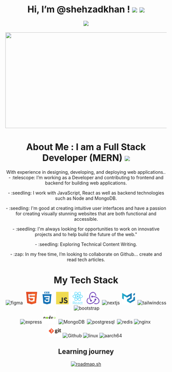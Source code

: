 <h1 align="center">
  Hi, I’m @shehzadkhan !
  <img
    src="https://media.giphy.com/media/yWnfMrmiqLQuZtFkt8/giphy.gif"
    width="30px"
  />
  <img
    src="https://media.giphy.com/media/hvRJCLFzcasrR4ia7z/giphy.gif"
    width="30px"
  />
</h1>
<div id="header" align="center">
  <img
    src="https://media.giphy.com/media/E6EnvXLzCwnhV58V9l/giphy.gif"
    width="100"
  />
</div>


<div align="center">
  <img
    src="https://komarev.com/ghpvc/?username=your-mskDev0092&style=flat-square&color=blue"
    alt=""
  />
</div>
<div align="center">
  <img
    src="https://media.giphy.com/media/dWesBcTLavkZuG35MI/giphy.gif"
    width="600"
    height="300"
  />
</div>



<div align="center" margin="5px">
<h1>
About Me : I am a Full Stack Developer (MERN)
<img
  src="https://media.giphy.com/media/WUlplcMpOCEmTGBtBW/giphy.gif"
  width="30"
/>
</h1>
<p>
With experience in designing, developing, and deploying web
applications.. 
- :telescope: I’m working as a Developer and
contributing to frontend and backend for building web applications. 
</p>
<p>
- :seedling: I work with JavaScript, React as well as backend technologies such as Node and MongoDB.
</p>
<p>
- :seedling: I'm good at creating intuitive user interfaces and have a passion
for creating visually stunning websites that are both functional and
accessible.
</p>
<p>
- :seedling: I'm always looking for opportunities to work on innovative projects
and to help build the future of the web." 
</p>
<p>
- :seedling: Exploring Technical Content Writing. 
</p>
<p>
- :zap: In my free time, I’m looking to collaborate on Github... create and read tech articles. 
</p>
</div>
<div align="center" margin="5px">
<h1>
My Tech Stack
</h1>
<div align="center" margin="5px">
  <img
    src="https://cdn.jsdelivr.net/gh/devicons/devicon/icons/figma/figma-original.svg"
    title="figma"
    alt="figma"
    width="40"
    height="40"
  />&nbsp;
  <img
    src="https://github.com/devicons/devicon/blob/master/icons/html5/html5-original.svg"
    title="HTML5"
    alt="HTML"
    width="40"
    height="40"
  />&nbsp;
  <img
    src="https://github.com/devicons/devicon/blob/master/icons/css3/css3-plain-wordmark.svg"
    title="CSS3"
    alt="CSS"
    width="40"
    height="40"
  />&nbsp;
  <img
    src="https://github.com/devicons/devicon/blob/master/icons/javascript/javascript-original.svg"
    title="JavaScript"
    alt="JavaScript"
    width="40"
    height="40"
  />&nbsp;
  <img
    src="https://github.com/devicons/devicon/blob/master/icons/react/react-original-wordmark.svg"
    title="React"
    alt="React"
    width="40"
    height="40"
  />&nbsp;
  <img
    src="https://github.com/devicons/devicon/blob/master/icons/redux/redux-original.svg"
    title="Redux"
    alt="Redux "
    width="40"
    height="40"
  />&nbsp;
  <img
    src="https://cdn.jsdelivr.net/gh/devicons/devicon/icons/nextjs/nextjs-original.svg"
    title="nextjs"
    alt="nextjs "
    width="40"
    height="40"
  />&nbsp;
  <img
    src="https://github.com/devicons/devicon/blob/master/icons/materialui/materialui-original.svg"
    title="Material UI"
    alt="Material UI"
    width="40"
    height="40"
  />&nbsp;
  <img
    src="https://cdn.jsdelivr.net/gh/devicons/devicon/icons/tailwindcss/tailwindcss-original-wordmark.svg"
    title="tailwindcss"
    alt="tailwindcss"
    width="40"
    height="40"
  />&nbsp;
  <img
    src="https://cdn.jsdelivr.net/gh/devicons/devicon/icons/bootstrap/bootstrap-original.svg"
    title="bootstrap"
    alt="bootstrap"
    width="40"
    height="40"
  />&nbsp;
</div>

<div align="center" margin="5px">
  <img
    src="https://cdn.jsdelivr.net/gh/devicons/devicon/icons/express/express-original.svg"
    title="express"
    alt="express"
    width="40"
    height="40"
  />
  <img
    src="https://github.com/devicons/devicon/blob/master/icons/nodejs/nodejs-original-wordmark.svg"
    title="NodeJS"
    alt="NodeJS"
    width="40"
    height="40"
  />&nbsp;
  <img
    src="https://cdn.jsdelivr.net/gh/devicons/devicon/icons/mongodb/mongodb-original.svg"
    title="MongoDB"
    alt="MongoDB"
    width="40"
    height="40"
  />&nbsp;
  <img
    src="https://cdn.jsdelivr.net/gh/devicons/devicon/icons/postgresql/postgresql-original.svg"
    title="postgresql"
    alt="postgresql"
    width="40"
    height="40"
  />&nbsp;
  <img
    src="https://cdn.jsdelivr.net/gh/devicons/devicon/icons/redis/redis-original.svg"
    title="redis"
    alt="redis"
    width="40"
    height="40"
  />&nbsp;<img
    src="https://cdn.jsdelivr.net/gh/devicons/devicon/icons/nginx/nginx-original.svg"
    title="nginx"
    alt="nginx"
    width="40"
    height="40"
  />&nbsp;
</div>
<div align="center" margin="5px">
  <img
    src="https://github.com/devicons/devicon/blob/master/icons/git/git-original-wordmark.svg"
    title="Git"
    alt="Git"
    width="40"
    height="40"
  />&nbsp;<img
    src="https://cdn.jsdelivr.net/gh/devicons/devicon/icons/github/github-original.svg"
    title="Github"
    alt="Github"
    width="40"
    height="40"
  />&nbsp;<img
    src="https://cdn.jsdelivr.net/gh/devicons/devicon/icons/linux/linux-original.svg"
    title="linux"
    alt="linux"
    width="40"
    height="40"
  />&nbsp;<img
    src="https://cdn.jsdelivr.net/gh/devicons/devicon/icons/aarch64/aarch64-original.svg"
    title="aarch64"
    alt="aarch64"
    width="40"
    height="40"
  />&nbsp;
</div>

## Learning journey

[![roadmap.sh](https://api.roadmap.sh/v1-badge/wide/6473fab7c4ec366ad5b0c47d?variant=dark)](https://roadmap.sh)




</div>
